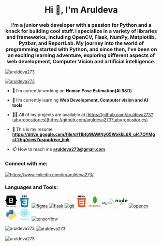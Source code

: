 <h1 align="center">Hi 👋, I'm Aruldeva</h1>
<h3 align="center">I'm a junior web developer with a passion for Python and a knack for building cool stuff. I specialize in a variety of libraries and frameworks, including OpenCV, Flask, NumPy, Matplotlib, Pyzbar, and ReportLab. My journey into the world of programming started with Python, and since then, I've been on an exciting learning adventure, exploring different aspects of web development, Computer Vision and artificial intelligence.</h3>

<p align="left"> <img src="https://komarev.com/ghpvc/?username=aruldeva273&label=Profile%20views&color=0e75b6&style=flat" alt="aruldeva273" /> </p>

<p align="left"> <a href="https://github.com/ryo-ma/github-profile-trophy"><img src="https://github-profile-trophy.vercel.app/?username=aruldeva273" alt="aruldeva273" /></a> </p>

- 🔭 I’m currently working on **Human Pose Estimation(AI R&D)**

- 🌱 I’m currently learning **Web Development, Computer vision and AI tools**

- 👨‍💻 All of my projects are available at [https://github.com/aruldeva273?tab=repositories](https://github.com/aruldeva273?tab=repositories)

- 📄 This is my resume **https://drive.google.com/file/d/11bfgWAWNy05WxkkL6R_ul47OYMgsT2hg/view?usp=drive_link**

- 📫 How to reach me **aruldeva273@gmail.com**

<h3 align="left">Connect with me:</h3>
<p align="left">
<a href="https://linkedin.com/in/https://www.linkedin.com/in/aruldeva273/" target="blank"><img align="center" src="https://raw.githubusercontent.com/rahuldkjain/github-profile-readme-generator/master/src/images/icons/Social/linked-in-alt.svg" alt="https://www.linkedin.com/in/aruldeva273/" height="30" width="40" /></a>
</p>

<h3 align="left">Languages and Tools:</h3>
<p align="left"> <a href="https://getbootstrap.com" target="_blank" rel="noreferrer"> <img src="https://raw.githubusercontent.com/devicons/devicon/master/icons/bootstrap/bootstrap-plain-wordmark.svg" alt="bootstrap" width="40" height="40"/> </a> <a href="https://www.w3schools.com/css/" target="_blank" rel="noreferrer"> <img src="https://raw.githubusercontent.com/devicons/devicon/master/icons/css3/css3-original-wordmark.svg" alt="css3" width="40" height="40"/> </a> <a href="https://www.figma.com/" target="_blank" rel="noreferrer"> <img src="https://www.vectorlogo.zone/logos/figma/figma-icon.svg" alt="figma" width="40" height="40"/> </a> <a href="https://flask.palletsprojects.com/" target="_blank" rel="noreferrer"> <img src="https://www.vectorlogo.zone/logos/pocoo_flask/pocoo_flask-icon.svg" alt="flask" width="40" height="40"/> </a> <a href="https://git-scm.com/" target="_blank" rel="noreferrer"> <img src="https://www.vectorlogo.zone/logos/git-scm/git-scm-icon.svg" alt="git" width="40" height="40"/> </a> <a href="https://www.w3.org/html/" target="_blank" rel="noreferrer"> <img src="https://raw.githubusercontent.com/devicons/devicon/master/icons/html5/html5-original-wordmark.svg" alt="html5" width="40" height="40"/> </a> <a href="https://www.mongodb.com/" target="_blank" rel="noreferrer"> <img src="https://raw.githubusercontent.com/devicons/devicon/master/icons/mongodb/mongodb-original-wordmark.svg" alt="mongodb" width="40" height="40"/> </a> <a href="https://www.mysql.com/" target="_blank" rel="noreferrer"> <img src="https://raw.githubusercontent.com/devicons/devicon/master/icons/mysql/mysql-original-wordmark.svg" alt="mysql" width="40" height="40"/> </a> <a href="https://nodejs.org" target="_blank" rel="noreferrer"> <img src="https://raw.githubusercontent.com/devicons/devicon/master/icons/nodejs/nodejs-original-wordmark.svg" alt="nodejs" width="40" height="40"/> </a> <a href="https://opencv.org/" target="_blank" rel="noreferrer"> <img src="https://www.vectorlogo.zone/logos/opencv/opencv-icon.svg" alt="opencv" width="40" height="40"/> </a> <a href="https://www.python.org" target="_blank" rel="noreferrer"> <img src="https://raw.githubusercontent.com/devicons/devicon/master/icons/python/python-original.svg" alt="python" width="40" height="40"/> </a> <a href="https://reactjs.org/" target="_blank" rel="noreferrer"> <img src="https://raw.githubusercontent.com/devicons/devicon/master/icons/react/react-original-wordmark.svg" alt="react" width="40" height="40"/> </a> <a href="https://www.tensorflow.org" target="_blank" rel="noreferrer"> <img src="https://www.vectorlogo.zone/logos/tensorflow/tensorflow-icon.svg" alt="tensorflow" width="40" height="40"/> </a> </p>

<p><img align="left" src="https://github-readme-stats.vercel.app/api/top-langs?username=aruldeva273&show_icons=true&locale=en&layout=compact" alt="aruldeva273" /></p>

<p>&nbsp;<img align="center" src="https://github-readme-stats.vercel.app/api?username=aruldeva273&show_icons=true&locale=en" alt="aruldeva273" /></p>

<p><img align="center" src="https://github-readme-streak-stats.herokuapp.com/?user=aruldeva273&" alt="aruldeva273" /></p>
